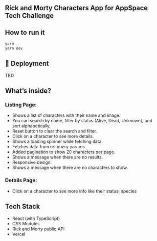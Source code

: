 ## Rick and Morty Characters App for AppSpace Tech Challenge

## How to run it

```bash
yarn
yarn dev
```

## 🚀 Deployment

TBD

## What’s inside?

### Listing Page:

- Shows a list of characters with their name and image.
- You can search by name, filter by status (Alive, Dead, Unknown), and sort alphabetically.
- Reset button to clear the search and filter.
- Click on a character to see more details.
- Shows a loading spinner while fetching data.
- Fetches data from url query params.
- Added pagination to show 20 characters per page.
- Shows a message when there are no results.
- Responsive design.
- Shows a message when there are no characters to show.


### Details Page:

- Click on a character to see more info like their status, species

## Tech Stack

- React (with TypeScript)
- CSS Modules
- Rick and Morty public API
- Vercel
